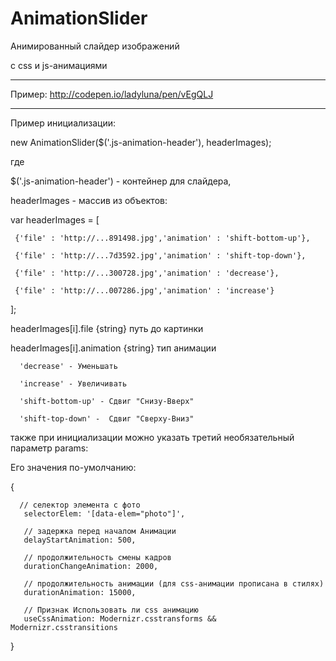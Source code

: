 AnimationSlider
===============

Анимированный слайдер изображений

с css и js-анимациями

----
Пример:
http://codepen.io/ladyluna/pen/vEgQLJ

---

Пример инициализации:

new AnimationSlider($('.js-animation-header'), headerImages);
 
 где 
 
 $('.js-animation-header') - контейнер для слайдера,
 
 headerImages - массив из объектов:
 
  var headerImages = [
  
     {'file' : 'http://...891498.jpg','animation' : 'shift-bottom-up'},
     
     {'file' : 'http://...7d3592.jpg','animation' : 'shift-top-down'},
     
     {'file' : 'http://...300728.jpg','animation' : 'decrease'},
     
     {'file' : 'http://...007286.jpg','animation' : 'increase'}
     
  ];
   
  headerImages[i].file {string}  путь до картинки
  
  headerImages[i].animation {string} тип анимации
  
      'decrease' - Уменьшать
      
      'increase' - Увеличивать
      
      'shift-bottom-up' - Сдвиг "Снизу-Вверх"
      
      'shift-top-down' -  Сдвиг "Сверху-Вниз"
      
      
 также при инициализации можно указать третий необязательный параметр params:
 
 Его значения по-умолчанию:
 
   {
   
      // селектор элемента с фото
       selectorElem: '[data-elem="photo"]',
       
       // задержка перед началом Анимации
       delayStartAnimation: 500,
       
       // продолжительность смены кадров
       durationChangeAnimation: 2000,
       
       // продолжительность анимации (для css-анимации прописана в стилях)
       durationAnimation: 15000,
       
       // Признак Использовать ли css анимацию
       useCssAnimation: Modernizr.csstransforms && Modernizr.csstransitions
       
   }
      
